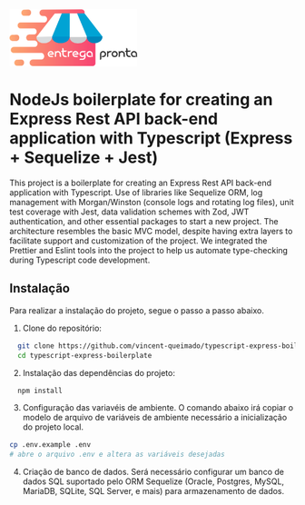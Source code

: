 <img src="https://github.com/vincent-queimado/boilerplate-api/blob/main/public/assets/images/logo.png?raw=true" alt="Logo" height="100px"/>

# NodeJs boilerplate for creating an Express Rest API back-end application with Typescript (Express + Sequelize + Jest)

This project is a boilerplate for creating an Express Rest API back-end application with Typescript.
Use of libraries like Sequelize ORM, log management with Morgan/Winston (console logs and rotating log files), unit test coverage with Jest, data validation schemes with Zod, JWT authentication, and other essential packages to start a new project.
The architecture resembles the basic MVC model, despite having extra layers to facilitate support and customization of the project. We integrated the Prettier and Eslint tools into the project to help us automate type-checking during Typescript code development.

## Instalação

Para realizar a instalação do projeto, segue o passo a passo abaixo.

1. Clone do repositório:

```bash
  git clone https://github.com/vincent-queimado/typescript-express-boilerplate.git
  cd typescript-express-boilerplate
```

2. Instalação das dependências do projeto:

```bash
  npm install
```

3. Configuração das variavéis de ambiente. O comando abaixo irá copiar o modelo de arquivo de variáveis de ambiente necessário a inicialização do projeto local.

```bash
cp .env.example .env
# abre o arquivo .env e altera as variáveis desejadas
```

4. Criação de banco de dados. Será necessário configurar um banco de dados SQL suportado pelo ORM Sequelize (Oracle, Postgres, MySQL, MariaDB, SQLite, SQL Server, e mais) para armazenamento de dados.
